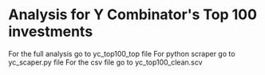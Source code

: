 # Analysis for Y Combinator's Top 100 investments

For the full analysis go to yc_top100_top file
For python scraper go to yc_scaper.py file 
For the csv file go to yc_top100_clean.scv
